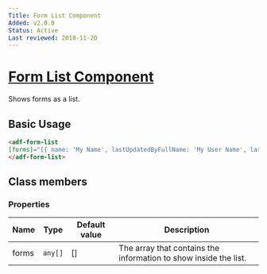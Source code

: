```yaml
---
Title: Form List Component
Added: v2.0.0
Status: Active
Last reviewed: 2018-11-20
---
```


# [Form List Component](../../../lib/core/form/components/form-list.component.ts "Defined in form-list.component.ts")

Shows forms as a list.

## Basic Usage

```html
<adf-form-list
[forms]="[{ name: 'My Name', lastUpdatedByFullName: 'My User Name', lastUpdated: '2017-06-01'}]">
</adf-form-list>
```

## Class members

### Properties

| Name | Type | Default value | Description |
| --- | --- | --- | --- |
| forms | `any[]` | \[] | The array that contains the information to show inside the list. |
